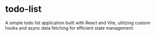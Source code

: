 # todo-list

A simple todo list application built with React and Vite, utilizing custom hooks and async data fetching for efficient state management.
